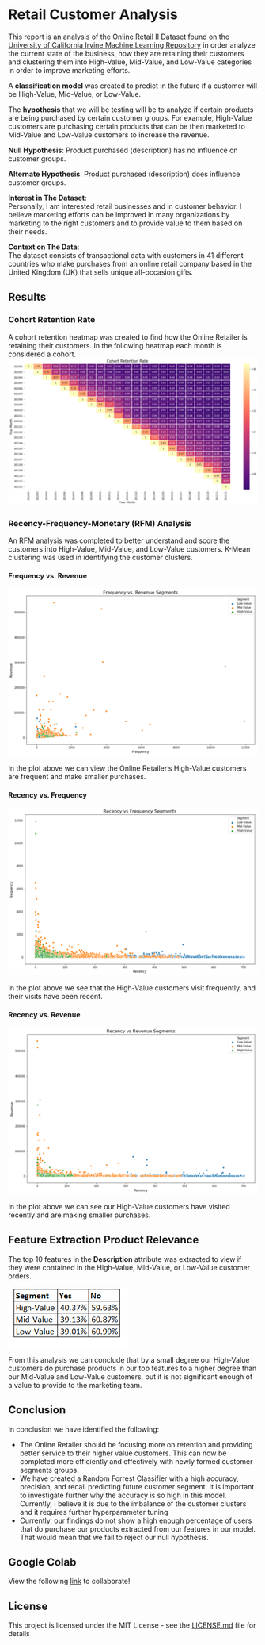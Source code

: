 # Retail Customer Analysis
This report is an analysis of the [Online Retail II Dataset found on the University of California Irvine Machine Learning Repository](http://archive.ics.uci.edu/ml/datasets/Online+Retail+II) in order analyze the current state of the business, how they are retaining their customers and clustering them into High-Value, Mid-Value, and Low-Value categories in order to improve marketing efforts. <br>

A **classification model** was created to predict in the future if a customer will be High-Value, Mid-Value, or Low-Value. 

The **hypothesis** that we will be testing will be to analyze if certain products are being purchased by certain customer groups. For example, High-Value customers are purchasing certain products that can be then marketed to Mid-Value and Low-Value customers to increase the revenue.

**Null Hypothesis**: Product purchased (description) has no influence on customer groups. 

**Alternate Hypothesis**: Product purchased (description) does influence customer groups. 

**Interest in The Dataset**: <br>
Personally, I am interested retail businesses and in customer behavior. I believe marketing efforts can be improved in many organizations by marketing to the right customers and to provide value to them based on their needs. 

**Context on The Data**: <br>
The dataset consists of transactional data with customers in 41 different countries who make purchases from an online retail company based in the United Kingdom (UK) that sells unique all-occasion gifts.


## Results

### Cohort Retention Rate 
A cohort retention heatmap was created to find how the Online Retailer is retaining their customers. In the following heatmap each month is considered a cohort.
![Cohort Retention Rate](images/cohort_retention_rate.PNG)

### Recency-Frequency-Monetary (RFM) Analysis
An RFM analysis was completed to better understand and score the customers into High-Value, Mid-Value, and Low-Value customers. 
K-Mean clustering was used in identifying the customer clusters.
#### Frequency vs. Revenue
![Frequency vs. Revenue](images/rfm_frequency_revenue.PNG)

In the plot above we can view the Online Retailer’s High-Value customers are frequent and make smaller purchases. 

#### Recency vs. Frequency
![Recency vs. Frequency](images/rfm_recency_frequency.PNG)

In the plot above we see that the High-Value customers visit frequently, and their visits have been recent. 
#### Recency vs. Revenue
![Recency vs. Revenue](images/rfm_recency_revenue.PNG)

In the plot above we can see our High-Value customers have visited recently and are making smaller purchases.  

## Feature Extraction Product Relevance

The top 10 features in the **Description** attribute was extracted to view if they were contained in the High-Value, Mid-Value, or Low-Value customer orders. 

![feature extraction](images/feature_extraction_result.PNG)

From this analysis we can conclude that by a small degree our High-Value customers do purchase products in our top features to a higher degree than our Mid-Value and Low-Value customers, but it is not significant enough of a value to provide to the marketing team.

## Conclusion

In conclusion we have identified the following: 
- The Online Retailer should be focusing more on retention and providing better service to their higher value customers. This can now be completed more efficiently and effectively with newly formed customer segments groups. 
- We have created a Random Forrest Classifier with a high accuracy, precision, and recall predicting future customer segment. It is important to investigate further why the accuracy is so high in this model. Currently, I believe it is due to the imbalance of the customer clusters and it requires further hyperparameter tuning
- Currently, our findings do not show a high enough percentage of users that do purchase our products extracted from our features in our model. That would mean that we fail to reject our null hypothesis.  

## Google Colab 

View the following [link](https://colab.research.google.com/github/nimaaref/RetailCustomerAnalysis/blob/master/OnlineRetailAnalysis_Nima-Aref.ipynb) to collaborate! 


## License 

This project is licensed under the MIT License - see the [LICENSE.md](LICENSE) file for details
